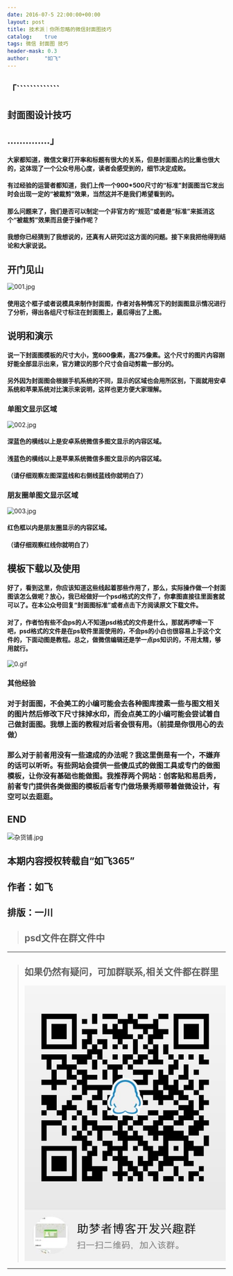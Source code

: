 ```yaml
---
date: 2016-07-5 22:00:00+00:00
layout: post
title: 技术派｜你所忽略的微信封面图技巧
catalog:    true
tags: 微信 封面图 技巧
header-mask: 0.3
author:     "如飞"
---
```


## 「`````````````

## 	封面图设计技巧

##  ..............」

#### 大家都知道，微信文章打开率和标题有很大的关系，但是封面图占的比重也很大的，这体现了一个公众号用心度，读者会感受到的，细节决定成败。

#### 有过经验的运营者都知道，我们上传一个900*500尺寸的“标准”封面图当它发出时会出现一定的“被裁剪”效果，当然这并不是我们希望看到的。

#### 那么问题来了，我们是否可以制定一个非官方的“规范”或者是“标准”来抵消这个“被裁剪”效果而且便于操作呢？

#### 我想你已经猜到了我想说的，还真有人研究过这方面的问题。接下来我把他得到结论和大家说说。

## 开门见山

![](http://qqpublic.qpic.cn/qq_public/0/0-3177552602-141606590596D8DA3852B49D9905C408/900?tp=webp "001.jpg")

#### 使用这个框子或者说模具来制作封面图，作者对各种情况下的封面图显示情况进行了分析，得出各组尺寸标注在封面图上，最后得出了上图。

## 说明和演示

#### 说一下封面图模板的尺寸大小，宽600像素，高275像素。这个尺寸的图片内容刚好能全部显示出来，官方建议的那个尺寸会自动剪裁一部分的。

#### 另外因为封面图会根据手机系统的不同，显示的区域也会用所区别，下面就用安卓系统和苹果系统对比演示来说明，这样也更方便大家理解。

### 单图文显示区域

![](http://qqpublic.qpic.cn/qq_public/0/0-3220418564-714BCC402C5700CA42C1DE4C135ACB17/900?tp=webp "002.jpg")

#### 深蓝色的横线以上是安卓系统微信多图文显示的内容区域。

#### 浅蓝色的横线以上是苹果系统微信多图文显示的内容区域。

#### （请仔细观察左图深蓝线和右侧线蓝线你就明白了）

### 朋友圈单图文显示区域

![](http://qqpublic.qpic.cn/qq_public/0/0-3046791314-081D7675FFB7AE57264050BA4F306B83/900?tp=webp "003.jpg")

#### 红色框以内是朋友圈显示的内容区域。

#### （请仔细观察红线你就明白了）

## 模板下载以及使用

#### 好了，看到这里，你应该知道这些线起着那些作用了，那么，实际操作做一个封面图该怎么做呢？放心，我已经做好一个psd格式的文件了，你拿图直接往里面套就可以了。在本公众号回复“封面图标准”或者点击下方阅读原文下载文件。

#### 对了，作者怕有些不会ps的人不知道psd格式的文件是什么，那就再啰嗦一下吧，psd格式的文件是在ps软件里面使用的，不会ps的小白也很容易上手这个文件的，下面动图是教程。总之，做微信编辑还是学一点ps知识的，不用太精，够用就行。

![](http://qqpublic.qpic.cn/qq_public/0/0-2756653749-F4EFFF2B6523427319D040E21F91188E/0?tp=webp "0.gif")

### 其他经验

### 对于封面图，不会美工的小编可能会去各种图库搜素一些与图文相关的图片然后修改下尺寸抹掉水印，而会点美工的小编可能会尝试着自己做封面图。我想上面的教程对后者会很有用。（前提是你很用心的去做）

### 那么对于前者用没有一些速成的办法呢？我这里倒是有一个，不嫌弃的话可以听听。有些网站会提供一些傻瓜式的做图工具或专门的做图模板，让你没有基础也能做图。我推荐两个网站：创客贴和易启秀，前者专门提供各类做图的模板后者专门做场景秀顺带着做微设计，有空可以去逛逛。

## END

![](http://qqpublic.qpic.cn/qq_public/0/0-2753287244-73C704B2CECC1066D7F5021D634A2500/900?tp=webp "杂货铺.jpg")

## 本期内容授权转载自“如飞365”

## 作者：如飞

## 排版：一川

>## psd文件在群文件中 

___
>## 如果仍然有疑问，可加群联系,相关文件都在群里
>![qqgroup](/img/blog/qqgroup.jpg)
___
